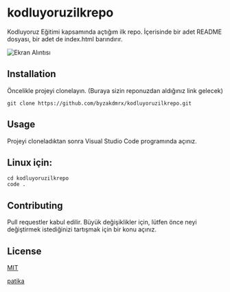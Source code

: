 # kodluyoruzilkrepo
Kodluyoruz Eğitimi kapsamında açtığım ilk repo.
İçerisinde bir adet README dosyası, bir adet de index.html barındırır.

![Ekran Alıntısı](https://user-images.githubusercontent.com/116086983/198714975-ed562438-fdfe-4851-964f-061d829372be.PNG)


## Installation
Öncelikle projeyi clonelayın. (Buraya sizin reponuzdan aldığınız link gelecek)

```
git clone https://github.com/byzakdmrx/kodluyoruzilkrepo.git
```
## Usage
Projeyi cloneladıktan sonra Visual Studio Code programında açınız.

## Linux için:

```
cd kodluyoruzilkrepo
code .
```

## Contributing
Pull requestler kabul edilir. Büyük değişiklikler için, lütfen önce neyi değiştirmek istediğinizi tartışmak için bir konu açınız.

## License
[MIT](https://choosealicense.com/licenses/mit/)

[patika](https://www.patika.dev/tr)
